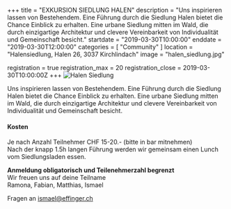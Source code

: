 +++
title = "EXKURSION SIEDLUNG HALEN"
description = "Uns inspirieren lassen von Bestehendem. Eine Führung durch die Siedlung Halen bietet die Chance Einblick zu erhalten. Eine urbane Siedlung mitten im Wald, die durch einzigartige Architektur und clevere Vereinbarkeit von Individualität und Gemeinschaft besicht."
startdate = "2019-03-30T10:00:00"
enddate = "2019-03-30T12:00:00"
categories = [ "Community" ]
location = "Halensiedlung, Halen 26, 3037 Kirchlindach"
image = "halen_siedlung.jpg"

registration = true
registration_max = 20
registration_close = 2019-03-30T10:00:00Z
+++
![Halen Siedlung](halen_siedlung.jpg)

<div class="lead">
Uns inspirieren lassen von Bestehendem. Eine Führung durch die Siedlung Halen bietet die Chance Einblick zu erhalten. Eine urbane Siedlung mitten im Wald, die durch einzigartige Architektur und clevere Vereinbarkeit von Individualität und Gemeinschaft besicht.
</div>

#### Kosten
Je nach Anzahl Teilnehmer CHF 15-20.- (bitte in bar mitnehmen)    
Nach der knapp 1.5h langen Führung werden wir gemeinsam einen Lunch vom Siedlungsladen essen.

**Anmeldung obligatorisch und Teilenehmerzahl begrenzt**    
Wir freuen uns auf deine Teilname    
Ramona, Fabian, Matthias, Ismael

Fragen an [ismael@effinger.ch](mailto:ismael@effinger.ch)  
